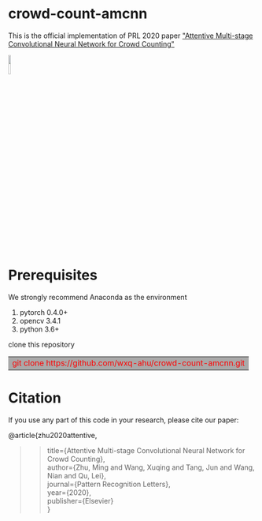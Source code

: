 # crowd-count-amcnn
This is the official implementation of PRL 2020 paper ["Attentive Multi-stage Convolutional Neural Network for Crowd Counting"](https://www.sciencedirect.com/science/article/pii/S0167865520301793)

<img src="https://github.com/wxq-ahu/crowd-count-amcnn/tree/master/image/AMCNN.jpg" width="10%" hight="10%">  


# Prerequisites  
We strongly recommend Anaconda as the environment
1. pytorch 0.4.0+
2. opencv 3.4.1
3. python 3.6+  

clone this repository  
<table><tr><td bgcolor=DarkGray><font color=red>git clone https://github.com/wxq-ahu/crowd-count-amcnn.git</font></td></tr></table>

# Citation
If you use any part of this code in your research, please cite our paper:

@article{zhu2020attentive,  
>>title={Attentive Multi-stage Convolutional Neural Network for Crowd Counting},  
>>author={Zhu, Ming and Wang, Xuqing and Tang, Jun and Wang, Nian and Qu, Lei},  
>>journal={Pattern Recognition Letters},  
>>year={2020},  
>>publisher={Elsevier}  
}
